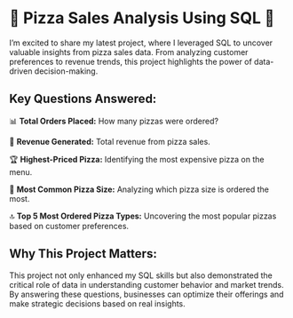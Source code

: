 # 🍕 Pizza Sales Analysis Using SQL 🚀

I’m excited to share my latest project, where I leveraged SQL to uncover valuable insights from pizza sales data. From analyzing customer preferences to revenue trends, this project highlights the power of data-driven decision-making.

## Key Questions Answered:

📊 **Total Orders Placed:** How many pizzas were ordered?

💸 **Revenue Generated:** Total revenue from pizza sales.

🏆 **Highest-Priced Pizza:** Identifying the most expensive pizza on the menu.

🍕 **Most Common Pizza Size:** Analyzing which pizza size is ordered the most.

🔝 **Top 5 Most Ordered Pizza Types:** Uncovering the most popular pizzas based on customer preferences.

## Why This Project Matters:

This project not only enhanced my SQL skills but also demonstrated the critical role of data in understanding customer behavior and market trends. By answering these questions, businesses can optimize their offerings and make strategic decisions based on real insights.
